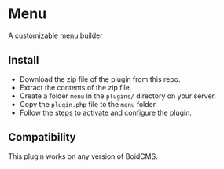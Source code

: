 # Menu
A customizable menu builder

## Install
- Download the zip file of the plugin from this repo.
- Extract the contents of the zip file.
- Create a folder `menu` in the `plugins/` directory on your server.
- Copy the `plugin.php` file to the `menu` folder.
- Follow the [steps to activate and configure](https://boidcms.github.io/#/plugins/configure) the plugin.


## Compatibility
This plugin works on any version of BoidCMS.




